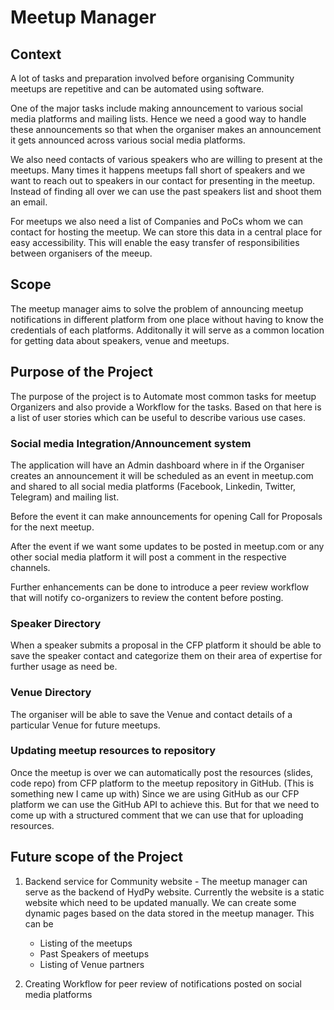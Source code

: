 # Meetup Manager

## Context

A lot of tasks and preparation involved before organising Community meetups are repetitive and can be automated using software.

One of the major tasks include making announcement to various social media platforms and mailing lists. Hence we need a good way to handle these announcements so that when the organiser makes an announcement it gets announced across various social media platforms.

We also need contacts of various speakers who are willing to present at the meetups. Many times it happens meetups fall short of speakers and we want to reach out to speakers in our contact for presenting in the meetup. Instead of finding all over we can use the past speakers list and shoot them an email.

For meetups we also need a list of Companies and PoCs whom we can contact for hosting the meetup. We can store this data in a central place for easy accessibility. This will enable the easy transfer of responsibilities between organisers of the meeup.

## Scope
The meetup manager aims to solve the problem of announcing meetup notifications in different platform from one place without having to know the credentials of each platforms. Additonally it will serve as a common location for getting data about speakers, venue and meetups.

## Purpose of the Project

The purpose of the project is to Automate most common tasks for meetup Organizers and also provide a Workflow for the tasks. Based on that here is a list of user stories which can be useful to describe various use cases. 

### Social media Integration/Announcement system

The application will have an Admin dashboard where in if the Organiser creates an announcement it will be scheduled as an event in meetup.com and shared to all social media platforms (Facebook, Linkedin, Twitter, Telegram) and mailing list.

Before the event it can make announcements for opening Call for Proposals for the next meetup.

After the event if we want some updates to be posted in meetup.com or any other social media platform it will post a comment in the respective channels.

Further enhancements can be done to introduce a peer review workflow that will notify co-organizers to review the content before posting.

### Speaker Directory

When a speaker submits a proposal in the CFP platform it should be able to save the speaker contact and categorize them on their area of expertise for further usage as need be.

### Venue Directory

The organiser will be able to save the Venue and contact details of  a particular Venue for future meetups.

### Updating meetup resources to repository

Once the meetup is over we can automatically post the resources (slides, code repo) from CFP platform to the meetup repository in GitHub. (This is something new I came up with) Since we are using GitHub as our CFP platform we can use the GitHub API to achieve this. But for that we need to come up with a structured comment that we can use that for uploading resources.

## Future scope of the Project

1. Backend service for Community website - The meetup manager can serve as the backend of HydPy website. Currently the website is a static website which need to be updated manually. We can create some dynamic pages based on the data stored in the meetup manager. This can be

    - Listing of the meetups
    - Past Speakers of meetups
    - Listing of Venue partners
2. Creating Workflow for peer review of notifications posted on social media platforms



